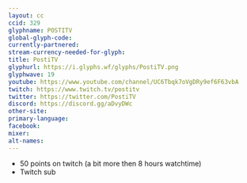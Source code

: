 ```yaml
---
layout: cc
ccid: 329
glyphname: POSTITV
global-glyph-code: 
currently-partnered: 
stream-currency-needed-for-glyph: 
title: PostiTV
glyphurl: https://i.glyphs.wf/glyphs/PostiTV.png
glyphwave: 19
youtube: https://www.youtube.com/channel/UC6Tbqk7oVgDRy9ef6F63vbA
twitch: https://www.twitch.tv/postitv
twitter: https://twitter.com/PostiTV
discord: https://discord.gg/aDvyDWc
other-site: 
primary-language: 
facebook: 
mixer: 
alt-names: 
---
```

* 50 points on twitch (a bit more then 8 hours watchtime)
* Twitch sub
